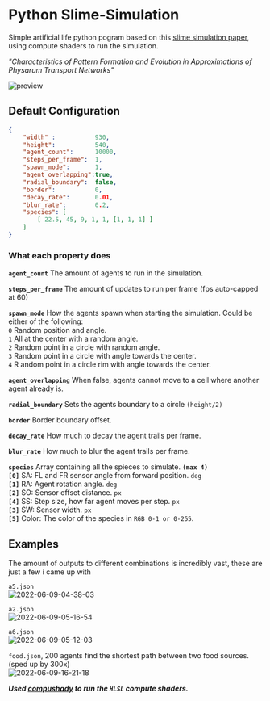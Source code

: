 # Python Slime-Simulation
Simple artificial life python pogram based on this [slime simulation paper](https://uwe-repository.worktribe.com/output/980579), using compute shaders to run the simulation.

*"Characteristics of Pattern Formation and Evolution in Approximations of Physarum Transport Networks"*

![preview](https://user-images.githubusercontent.com/58308591/172806152-beb0f50a-022d-442f-a754-de3de231ed75.png)

##  Default Configuration

```json
{
    "width" :           930,
    "height":           540,
    "agent_count":      10000,
    "steps_per_frame":  1,
    "spawn_mode":       1,
    "agent_overlapping":true,
    "radial_boundary":  false,
    "border":           0,
    "decay_rate":       0.01,
    "blur_rate":        0.2,
    "species": [
        [ 22.5, 45, 9, 1, 1, [1, 1, 1] ]
    ]
}
```

### What each property does

**`agent_count`**
The amount of agents to run in the simulation.

**`steps_per_frame`**
The amount of updates to run per frame (fps auto-capped at 60)

**`spawn_mode`**
How the agents spawn when starting the simulation.
Could be either of the following:
<br>`0` Random position and angle.
<br>`1` All at the center with a random angle.
<br>`2` Random point in a circle with random angle.
<br>`3` Random point in a circle with angle towards the center.
<br>`4` R andom point in a circle rim with angle towards the center.

**`agent_overlapping`**
When false, agents cannot move to a cell where another agent already is.

**`radial_boundary`**
Sets the agents boundary to a circle `(height/2)`

**`border`**
Border boundary offset.

**`decay_rate`**
How much to decay the agent trails per frame.

**`blur_rate`**
How much to blur the agent trails per frame.

**`species`** Array containing all the spieces to simulate. **`(max 4)`**
<br>**`[0]`** SA: FL and FR sensor angle from forward position. `deg`
<br>**`[1]`** RA: Agent rotation angle. `deg`
<br>**`[2]`** SO: Sensor offset distance. `px`
<br>**`[4]`** SS: Step size, how far agent moves per step. `px`
<br>**`[3]`** SW: Sensor width. `px`
<br>**`[5]`** Color: The color of the species in `RGB 0-1 or 0-255`.

## Examples

The amount of outputs to different combinations is incredibly vast, these are just a few i came up with

`a5.json`<br>
![2022-06-09-04-38-03](https://user-images.githubusercontent.com/58308591/172794499-1cbbc49c-2f35-4570-940f-1f060e566d5f.gif)

`a2.json`<br>
![2022-06-09-05-16-54](https://user-images.githubusercontent.com/58308591/172800295-90a3ef2c-a468-4e06-91fd-d53df27eb294.gif)

`a6.json`<br>
![2022-06-09-05-12-03](https://user-images.githubusercontent.com/58308591/172798796-e7cdc10f-5239-4127-be08-02e399d6c2a7.gif)

`food.json`, 200 agents find the shortest path between two food sources. (sped up by 300x)<br>
![2022-06-09-16-21-18](https://user-images.githubusercontent.com/58308591/172929483-0d46261a-ebdf-4a59-adfb-1087ef2919a4.gif)

***Used [compushady](https://github.com/rdeioris/compushady) to run the `HLSL` compute shaders.***
